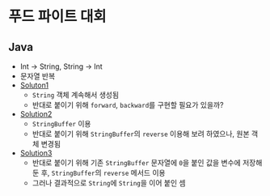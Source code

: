 # 푸드 파이트 대회

## Java
- Int -> String, String -> Int
- 문자열 반복
- [Soluton1](java/Solution1.java)
    - `String` 객체 계속해서 생성됨
    - 반대로 붙이기 위해 `forward`, `backward`를 구현할 필요가 있을까?
- [Solution2](java/Solution2.java)
    - `StringBuffer` 이용
    - 반대로 붙이기 위해 `StringBuffer`의 `reverse` 이용해 보려 하였으나, 원본 객체 변경됨
- [Solution3](java/Solution3.java)
    - 반대로 붙이기 위해 기존 `StringBuffer` 문자열에 `0`을 붙인 값을 변수에 저장해둔 후, `StringBuffer`의 `reverse` 메서드 이용
    - 그러나 결과적으로 `String`에 `String`을 이어 붙인 셈